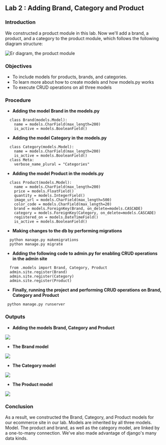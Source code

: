 
## Lab 2 : Adding Brand, Category and Product




### Introduction

We constructed a product module in this lab. Now we'll add a brand, a product, and a category to the product module, which follows the following diagram structure:

![Er diagram, the product module](https://scontent.fktm3-1.fna.fbcdn.net/v/t1.15752-9/285961942_572298934250985_7888553134652948235_n.png?stp=dst-png_p206x206&_nc_cat=100&ccb=1-7&_nc_sid=aee45a&_nc_ohc=WgUp0p4hx6YAX-QSRz2&_nc_ad=z-m&_nc_cid=0&_nc_ht=scontent.fktm3-1.fna&oh=03_AVLyTKVY33L0u29xZ_T-YqtBcWzNU-SRxmvPC2cFeNu6Eg&oe=62C3A3AB)
### Objectives

- To include models for products, brands, and categories.
- To learn more about how to create models and how models.py works  
 - To execute CRUD operations on all three models

### Procedure

- **Adding the model Brand in the models.py**

```
  class Brand(models.Model):
    name = models.CharField(max_length=200)
    is_active = models.BooleanField()
```
- **Adding the model Category in the models.py**

```
  class Category(models.Model):
    name = models.CharField(max_length=200)
    is_active = models.BooleanField()
  class Meta:
    verbose_name_plural = "Categories"
```
- **Adding the model Product in the models.py**

```
  class Product(models.Model):
    name = models.CharField(max_length=200)
    price = models.FloatField()
    quantity = models.IntegerField()
    image_url = models.CharField(max_length=500)
    color_code = models.CharField(max_length=20)
    brand = models.ForeignKey(Brand, on_delete=models.CASCADE)
    category = models.ForeignKey(Category, on_delete=models.CASCADE)
    registered_on = models.DateTimeField()
    is_active = models.BooleanField()
```
- **Making changes to the db by performing migrations**

```
  python manage.py makemigrations
  python manage.py migrate
```
- **Adding the following code to admin.py for enabling CRUD operations in the admin site**

```
  from .models import Brand, Category, Product
  admin.site.register(Brand)
  admin.site.register(Category)
  admin.site.register(Product)
```

- **Finally, running the project and performing CRUD operations on Brand, Category and Product**

```
 python manage.py runserver
```

### Outputs

- **Adding the models Brand, Category and Product**

![](https://scontent.fktm3-1.fna.fbcdn.net/v/t1.15752-9/286075453_4900252943436290_8366396888011893027_n.png?stp=dst-png_p206x206&_nc_cat=106&ccb=1-7&_nc_sid=aee45a&_nc_ohc=YzcpAK9lOeMAX-FsWCi&_nc_oc=AQk8JOVqp7I87z8DM5zPr7OkvV7v3S-rgzfLXfXSAPUZUyHG4ImTsa_Ijpha9RleNatuBtizuIVb6LwOGAlr8Jat&_nc_ad=z-m&_nc_cid=0&_nc_ht=scontent.fktm3-1.fna&oh=03_AVIo6oZ5BgmqokYUopQSpheJCJLajmeuhA5Qcy2q336WFQ&oe=62C2FCB2)

- **The Brand model**

![](https://scontent.fktm3-1.fna.fbcdn.net/v/t1.15752-9/285062099_546984270264834_7721264771442810466_n.png?stp=dst-png_s526x296&_nc_cat=108&ccb=1-7&_nc_sid=aee45a&_nc_ohc=tUxskWp9QuMAX8Egp2C&_nc_ad=z-m&_nc_cid=0&_nc_ht=scontent.fktm3-1.fna&oh=03_AVKrmQXcVwbW5rXQnuOpFV2tyD83QMaZvRwS_97Qz74LcQ&oe=62C230E2)


- **The Category model**

![](https://scontent.fktm3-1.fna.fbcdn.net/v/t1.15752-9/285243843_709451920307452_5056620266487673530_n.png?stp=dst-png_p206x206&_nc_cat=105&ccb=1-7&_nc_sid=aee45a&_nc_ohc=git5HdanUrYAX8bUM3q&_nc_ad=z-m&_nc_cid=0&_nc_ht=scontent.fktm3-1.fna&oh=03_AVJPzCYB5sK_4EXkIilhCE4KUM3zoJLbKmTkDUl7QBg6qA&oe=62C3B870)


- **The Product model**

![](https://scontent.fktm3-1.fna.fbcdn.net/v/t1.15752-9/285768640_1220040992075177_4758745311887278860_n.png?stp=dst-png_p206x206&_nc_cat=104&ccb=1-7&_nc_sid=aee45a&_nc_ohc=bxknTjEw6rkAX9Qwmwo&_nc_ad=z-m&_nc_cid=0&_nc_ht=scontent.fktm3-1.fna&oh=03_AVLjga9wKyLGWC8d91IfgsfRLZmTmiClYzRZkVHafYMrrg&oe=62C25E5C)


### Conclusion
As a result, we constructed the Brand, Category, and Product models for our ecommerce site in our lab. Models are inherited by all three models. Model. The product and brand, as well as the category model, are linked by a one-to-many connection. We've also made advantage of django's many data kinds.
